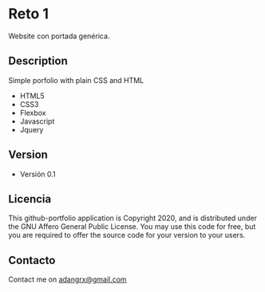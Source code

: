 # Reto 1 
Website con portada genérica.

## Description
Simple porfolio with plain CSS and HTML

 * HTML5
 * CSS3
 * Flexbox
 * Javascript
 * Jquery

## Version
* Versión 0.1

## Licencia
This github-portfolio application is Copyright 2020, and is distributed under the GNU Affero General Public License.
You may use this code for free, but you are required to offer the source code for your version to your users. 

## Contacto
Contact me on adangrx@gmail.com

